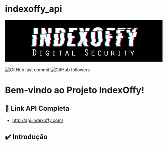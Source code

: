 # indexoffy_api

<a href ="#" target="_blank"><img src="docs/indexoffy_api.jpg"></a>

![GitHub last commit](https://img.shields.io/github/last-commit/IndexOffy/indexoffy_api)
![GitHub followers](https://img.shields.io/github/followers/IndexOffy?label=IndexOffy&style=social)

# Bem-vindo ao Projeto IndexOffy!

## 🚀 Link API Completa
- http://api.indexoffy.com/

## ✔️ Introdução
